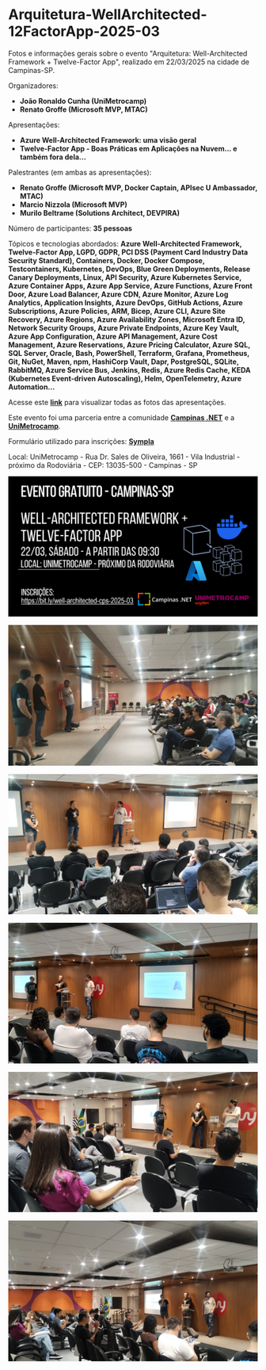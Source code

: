 # Arquitetura-WellArchitected-12FactorApp-2025-03
Fotos e informações gerais sobre o evento "Arquitetura: Well-Architected Framework + Twelve-Factor App", realizado em 22/03/2025 na cidade de Campinas-SP.

Organizadores:
- **João Ronaldo Cunha (UniMetrocamp)**
- **Renato Groffe (Microsoft MVP, MTAC)**

Apresentações:
- **Azure Well-Architected Framework: uma visão geral**
- **Twelve-Factor App - Boas Práticas em Aplicações na Nuvem... e também fora dela...**

Palestrantes (em ambas as apresentações):
- **Renato Groffe (Microsoft MVP, Docker Captain, APIsec U Ambassador, MTAC)**
- **Marcio Nizzola (Microsoft MVP)**
- **Murilo Beltrame (Solutions Architect, DEVPIRA)**

Número de participantes: **35 pessoas**

Tópicos e tecnologias abordados: **Azure Well-Architected Framework, Twelve-Factor App, LGPD, GDPR, PCI DSS (Payment Card Industry Data Security Standard), Containers, Docker, Docker Compose, Testcontainers, Kubernetes, DevOps, Blue Green Deployments, Release Canary Deployments, Linux, API Security, Azure Kubernetes Service, Azure Container Apps, Azure App Service, Azure Functions, Azure Front Door, Azure Load Balancer, Azure CDN, Azure Monitor, Azure Log Analytics, Application Insights, Azure DevOps, GitHub Actions, Azure Subscriptions, Azure Policies, ARM, Bicep, Azure CLI, Azure Site Recovery, Azure Regions, Azure Availability Zones, Microsoft Entra ID, Network Security Groups, Azure Private Endpoints, Azure Key Vault, Azure App Configuration, Azure API Management, Azure Cost Management, Azure Reservations, Azure Pricing Calculator, Azure SQL, SQL Server, Oracle, Bash, PowerShell, Terraform, Grafana, Prometheus, Git, NuGet, Maven, npm, HashiCorp Vault, Dapr, PostgreSQL, SQLite, RabbitMQ, Azure Service Bus, Jenkins, Redis, Azure Redis Cache, KEDA (Kubernetes Event-driven Autoscaling), Helm, OpenTelemetry, Azure Automation...**

Acesse este [**link**](/img/) para visualizar todas as fotos das apresentações.

Este evento foi uma parceria entre a comunidade [**Campinas .NET**](https://www.meetup.com/campinasdotnet/) e a [**UniMetrocamp**](https://www.wyden.com.br/unidades/unimetrocamp).

Formulário utilizado para inscrições: [**Sympla**](https://www.sympla.com.br/evento/arquitetura-well-architected-framework-twelve-factor-app-gratuito-e-presencial-campinas-sp/2870786)

Local: UniMetrocamp - Rua Dr. Sales de Oliveira, 1661 - Vila Industrial - próximo da Rodoviária - CEP: 13035-500 - Campinas - SP

![Banner do evento](img/banner.png)

![Renato, Murilo e Marcio palestrando 1](img/arq-03.jpg)

![Renato, Murilo e Marcio palestrando 2](img/arq-04.jpg)

![Renato, Murilo e Marcio palestrando 3](img/arq-07.jpg)

![Renato, Murilo e Marcio palestrando 4](img/arq-10.jpg)

![Renato, Murilo e Marcio palestrando 5](img/arq-13.jpg)